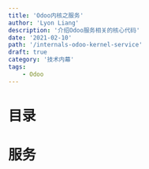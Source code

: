 ```yaml
---
title: 'Odoo内核之服务'
author: 'Lyon Liang'
description: '介绍Odoo服务相关的核心代码'
date: '2021-02-10'
path: '/internals-odoo-kernel-service'
draft: true
category: '技术内幕'
tags: 
    - Odoo
---
```


# 目录

# 服务

